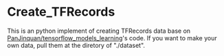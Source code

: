 # Create_TFRecords
This is an python implement of creating TFRecords data base on [PanJinquan/tensorflow_models_learning](https://github.com/PanJinquan/tensorflow_models_learning)'s code. If you want to make your own data, pull them at the diretory of "./dataset". 
